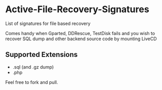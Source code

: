 # Active-File-Recovery-Signatures
List of signatures for file based recovery

Comes handy when Gparted, DDRescue, TestDisk fails and you wish to recover SQL dump and other backend source code by mounting LiveCD 

## Supported Extensions

* .sql (and .gz dump)
* .php


Feel free to fork and pull.
